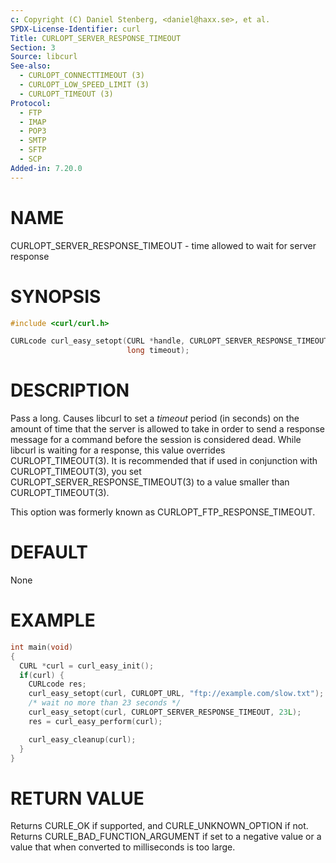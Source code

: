 ```yaml
---
c: Copyright (C) Daniel Stenberg, <daniel@haxx.se>, et al.
SPDX-License-Identifier: curl
Title: CURLOPT_SERVER_RESPONSE_TIMEOUT
Section: 3
Source: libcurl
See-also:
  - CURLOPT_CONNECTTIMEOUT (3)
  - CURLOPT_LOW_SPEED_LIMIT (3)
  - CURLOPT_TIMEOUT (3)
Protocol:
  - FTP
  - IMAP
  - POP3
  - SMTP
  - SFTP
  - SCP
Added-in: 7.20.0
---
```


# NAME

CURLOPT_SERVER_RESPONSE_TIMEOUT - time allowed to wait for server response

# SYNOPSIS

~~~c
#include <curl/curl.h>

CURLcode curl_easy_setopt(CURL *handle, CURLOPT_SERVER_RESPONSE_TIMEOUT,
                          long timeout);
~~~

# DESCRIPTION

Pass a long. Causes libcurl to set a *timeout* period (in seconds) on the
amount of time that the server is allowed to take in order to send a response
message for a command before the session is considered dead. While libcurl is
waiting for a response, this value overrides CURLOPT_TIMEOUT(3). It is
recommended that if used in conjunction with CURLOPT_TIMEOUT(3), you set
CURLOPT_SERVER_RESPONSE_TIMEOUT(3) to a value smaller than
CURLOPT_TIMEOUT(3).

This option was formerly known as CURLOPT_FTP_RESPONSE_TIMEOUT.

# DEFAULT

None

# EXAMPLE

~~~c
int main(void)
{
  CURL *curl = curl_easy_init();
  if(curl) {
    CURLcode res;
    curl_easy_setopt(curl, CURLOPT_URL, "ftp://example.com/slow.txt");
    /* wait no more than 23 seconds */
    curl_easy_setopt(curl, CURLOPT_SERVER_RESPONSE_TIMEOUT, 23L);
    res = curl_easy_perform(curl);

    curl_easy_cleanup(curl);
  }
}
~~~

# RETURN VALUE

Returns CURLE_OK if supported, and CURLE_UNKNOWN_OPTION if not. Returns
CURLE_BAD_FUNCTION_ARGUMENT if set to a negative value or a value that when
converted to milliseconds is too large.
